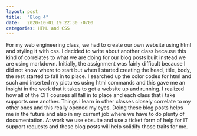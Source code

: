 ```yaml
---
layout: post
title:  "Blog 4"
date:   2020-10-01 19:22:30 -0700
categories: HTML and CSS
---
```


For my web engineering class, we had to create our own website using html and styling it with css. I decided to write about another class because this kind of correlates to what we are doing for our blog posts built instead we are using markdown. 
Initially, the assignment was fairly difficult because I did not know where to start but when I started creating the head, title, body, the rest started to fall in to place. I searched up the color codes for html and such and inserted my pictures using html commands and this gave me an insight in the work that it takes to get a website up and running. 
I realized how all of the CIT courses all fall in to place and each class that i take supports one another. Things i learn in other classes closely correlate to my other ones and this really opened my eyes. 
Doing these blog posts helps me in the future and also in my current job where we have to do plenty of documentation. At work we use ebsuite and use a ticket form of help for IT support requests and these blog posts will help solidify those traits for me. 
